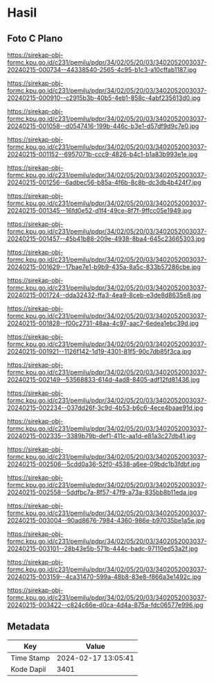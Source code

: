 # Hasil

## Foto C Plano

https://sirekap-obj-formc.kpu.go.id/c231/pemilu/pdpr/34/02/05/20/03/3402052003037-20240215-000734--44338540-2565-4c95-b1c3-a10cffab1187.jpg

https://sirekap-obj-formc.kpu.go.id/c231/pemilu/pdpr/34/02/05/20/03/3402052003037-20240215-000910--c2915b3b-40b5-4eb1-858c-4abf235613d0.jpg

https://sirekap-obj-formc.kpu.go.id/c231/pemilu/pdpr/34/02/05/20/03/3402052003037-20240215-001058--d0547416-199b-446c-b3e1-d57df9d9c7e0.jpg

https://sirekap-obj-formc.kpu.go.id/c231/pemilu/pdpr/34/02/05/20/03/3402052003037-20240215-001152--6957071b-ccc9-4826-b4c1-b1a83b993e1e.jpg

https://sirekap-obj-formc.kpu.go.id/c231/pemilu/pdpr/34/02/05/20/03/3402052003037-20240215-001256--6adbec56-b85a-4f6b-8c8b-dc3db4b424f7.jpg

https://sirekap-obj-formc.kpu.go.id/c231/pemilu/pdpr/34/02/05/20/03/3402052003037-20240215-001345--16fd0e52-d1f4-49ce-8f7f-9ffcc05e1949.jpg

https://sirekap-obj-formc.kpu.go.id/c231/pemilu/pdpr/34/02/05/20/03/3402052003037-20240215-001457--45b41b88-209e-4938-8ba4-645c23665303.jpg

https://sirekap-obj-formc.kpu.go.id/c231/pemilu/pdpr/34/02/05/20/03/3402052003037-20240215-001629--17bae7e1-b9b9-435a-8a5c-833b57286cbe.jpg

https://sirekap-obj-formc.kpu.go.id/c231/pemilu/pdpr/34/02/05/20/03/3402052003037-20240215-001724--dda32432-ffa3-4ea9-8ceb-e3de8d8635e8.jpg

https://sirekap-obj-formc.kpu.go.id/c231/pemilu/pdpr/34/02/05/20/03/3402052003037-20240215-001828--f00c2731-48aa-4c97-aac7-6edea1ebc39d.jpg

https://sirekap-obj-formc.kpu.go.id/c231/pemilu/pdpr/34/02/05/20/03/3402052003037-20240215-001921--1126f142-1d19-4301-81f5-90c7db85f3ca.jpg

https://sirekap-obj-formc.kpu.go.id/c231/pemilu/pdpr/34/02/05/20/03/3402052003037-20240215-002149--53568833-614d-4ad8-8405-adf12fd81436.jpg

https://sirekap-obj-formc.kpu.go.id/c231/pemilu/pdpr/34/02/05/20/03/3402052003037-20240215-002234--037dd26f-3c9d-4b53-b6c6-4ece4baae91d.jpg

https://sirekap-obj-formc.kpu.go.id/c231/pemilu/pdpr/34/02/05/20/03/3402052003037-20240215-002335--3389b79b-def1-411c-aa1d-e81a3c27db41.jpg

https://sirekap-obj-formc.kpu.go.id/c231/pemilu/pdpr/34/02/05/20/03/3402052003037-20240215-002506--5cdd0a36-52f0-4538-a6ee-09bdc1b3fdbf.jpg

https://sirekap-obj-formc.kpu.go.id/c231/pemilu/pdpr/34/02/05/20/03/3402052003037-20240215-002558--5ddfbc7a-8f57-47f9-a73a-835bb8b11eda.jpg

https://sirekap-obj-formc.kpu.go.id/c231/pemilu/pdpr/34/02/05/20/03/3402052003037-20240215-003004--90ad8676-7984-4360-986e-b97035be1a5e.jpg

https://sirekap-obj-formc.kpu.go.id/c231/pemilu/pdpr/34/02/05/20/03/3402052003037-20240215-003101--28b43e5b-571b-444c-badc-97110ed53a2f.jpg

https://sirekap-obj-formc.kpu.go.id/c231/pemilu/pdpr/34/02/05/20/03/3402052003037-20240215-003159--4ca31470-599a-48b8-83e8-f866a3e1492c.jpg

https://sirekap-obj-formc.kpu.go.id/c231/pemilu/pdpr/34/02/05/20/03/3402052003037-20240215-003422--c824c66e-d0ca-4d4a-875a-fdc06577e996.jpg


## Metadata

| Key        | Value               |
| ---------- | ------------------- |
| Time Stamp | 2024-02-17 13:05:41 |
| Kode Dapil | 3401                |



